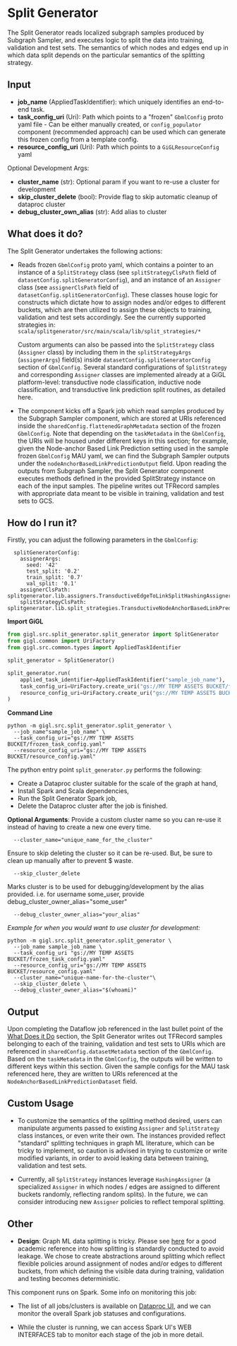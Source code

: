 # Split Generator

The Split Generator reads localized subgraph samples produced by Subgraph Sampler, and executes logic to split the data
into training, validation and test sets. The semantics of which nodes and edges end up in which data split depends on
the particular semantics of the splitting strategy.

## Input

- **job_name** (AppliedTaskIdentifier): which uniquely identifies an end-to-end task.
- **task_config_uri** (Uri): Path which points to a "frozen" `GbmlConfig` proto yaml file - Can be either manually
  created, or `config_populator` component (recommended approach) can be used which can generate this frozen config from
  a template config.
- **resource_config_uri** (Uri): Path which points to a `GiGLResourceConfig` yaml

Optional Development Args:

- **cluster_name** (str): Optional param if you want to re-use a cluster for development
- **skip_cluster_delete** (bool): Provide flag to skip automatic cleanup of dataproc cluster
- **debug_cluster_own_alias** (str): Add alias to cluster

## What does it do?

The Split Generator undertakes the following actions:

- Reads frozen `GbmlConfig` proto yaml, which contains a pointer to an instance of a `SplitStrategy` class (see
  `splitStrategyClsPath` field of `datasetConfig.splitGeneratorConfig`), and an instance of an `Assigner` class (see
  `assignerClsPath` field of `datasetConfig.splitGeneratorConfig`). These classes house logic for constructs which
  dictate how to assign nodes and/or edges to different buckets, which are then utilized to assign these objects to
  training, validation and test sets accordingly. See the currently supported strategies in:
  `scala/splitgenerator/src/main/scala/lib/split_strategies/*`

  Custom arguments can also be passed into the `SplitStrategy` class (`Assigner` class) by including them in the
  `splitStrategyArgs` (`assignerArgs`) field(s) inside `datasetConfig.splitGeneratorConfig` section of `GbmlConfig`.
  Several standard configurations of `SplitStrategy` and corresponding `Assigner` classes are implemented already at a
  GiGL platform-level: transductive node classification, inductive node classification, and transductive link prediction
  split routines, as detailed here.

- The component kicks off a Spark job which read samples produced by the Subgraph Sampler component, which are stored at
  URIs referenced inside the `sharedConfig.flattenedGraphMetadata` section of the frozen `GbmlConfig`. Note that
  depending on the `taskMetadata` in the `GbmlConfig`, the URIs will be housed under different keys in this section; for
  example, given the Node-anchor Based Link Prediction setting used in the sample frozen `GbmlConfig` MAU yaml, we can
  find the Subgraph Sampler outputs under the `nodeAnchorBasedLinkPredictionOutput` field. Upon reading the outputs from
  Subgraph Sampler, the Split Generator component executes methods defined in the provided SplitStrategy instance on
  each of the input samples. The pipeline writes out TFRecord samples with appropriate data meant to be visible in
  training, validation and test sets to GCS.

## How do I run it?

Firstly, you can adjust the following parameters in the `GbmlConfig`:

```
  splitGeneratorConfig:
    assignerArgs:
      seed: '42'
      test_split: '0.2'
      train_split: '0.7'
      val_split: '0.1'
    assignerClsPath: splitgenerator.lib.assigners.TransductiveEdgeToLinkSplitHashingAssigner
    splitStrategyClsPath: splitgenerator.lib.split_strategies.TransductiveNodeAnchorBasedLinkPredictionSplitStrategy
```

**Import GiGL**

```python
from gigl.src.split_generator.split_generator import SplitGenerator
from gigl.common import UriFactory
from gigl.src.common.types import AppliedTaskIdentifier

split_generator = SplitGenerator()

split_generator.run(
    applied_task_identifier=AppliedTaskIdentifier("sample_job_name"),
    task_config_uri=UriFactory.create_uri("gs://MY TEMP ASSETS BUCKET/frozen_task_config.yaml"),
    resource_config_uri=UriFactory.create_uri("gs://MY TEMP ASSETS BUCKET/resource_config.yaml")
)
```

**Command Line**

```
python -m gigl.src.split_generator.split_generator \
  --job_name"sample_job_name" \
  --task_config_uri="gs://MY TEMP ASSETS BUCKET/frozen_task_config.yaml"
  --resource_config_uri="gs://MY TEMP ASSETS BUCKET/resource_config.yaml"
```

The python entry point `split_generator.py` performs the following:

- Create a Dataproc cluster suitable for the scale of the graph at hand,
- Install Spark and Scala dependencies,
- Run the Split Generator Spark job,
- Delete the Dataproc cluster after the job is finished.

**Optional Arguments**: Provide a custom cluster name so you can re-use it instead of having to create a new one every
time.

```
  --cluster_name="unique_name_for_the_cluster"
```

Ensure to skip deleting the cluster so it can be re-used. But, be sure to clean up manually after to prevent $ waste.

```
  --skip_cluster_delete
```

Marks cluster is to be used for debugging/development by the alias provided. i.e. for username some_user, provide
debug_cluster_owner_alias="some_user"

```
  --debug_cluster_owner_alias="your_alias"
```

*Example for when you would want to use cluster for development:*

```
python -m gigl.src.split_generator.split_generator \
  --job_name sample_job_name \
  --task_config_uri "gs://MY TEMP ASSETS BUCKET/frozen_task_config.yaml"
  --resource_config_uri="gs://MY TEMP ASSETS BUCKET/resource_config.yaml"
  --cluster_name="unique-name-for-the-cluster"\
  --skip_cluster_delete \
  --debug_cluster_owner_alias="$(whoami)"
```

## Output

Upon completing the Dataflow job referenced in the last bullet point of the [What Does it Do](#what-does-it-do) section,
the Split Generator writes out TFRecord samples belonging to each of the training, validation and test sets to URIs
which are referenced in `sharedConfig.datasetMetadata` section of the `GbmlConfig`. Based on the `taskMetadata` in the
`GbmlConfig`, the outputs will be written to different keys within this section. Given the sample configs for the MAU
task referenced here, they are written to URIs referenced at the `NodeAnchorBasedLinkPredictionDataset` field.

## Custom Usage

- To customize the semantics of the splitting method desired, users can manipulate arguments passed to existing
  `Assigner` and `SplitStrategy` class instances, or even write their own. The instances provided reflect "standard"
  splitting techniques in graph ML literature, which can be tricky to implement, so caution is advised in trying to
  customize or write modified variants, in order to avoid leaking data between training, validation and test sets.

- Currently, all `SplitStrategy` instances leverage `HashingAssigner` (a specialized `Assigner` in which nodes / edges
  are assigned to different buckets randomly, reflecting random splits). In the future, we can consider introducing new
  `Assigner` policies to reflect temporal splitting.

## Other

- **Design**: Graph ML data splitting is tricky. Please see
  [here](http://snap.stanford.edu/class/cs224w-2020/slides/09-theory.pdf) for a good academic reference into how
  splitting is standardly conducted to avoid leakage. We chose to create abstractions around splitting which reflect
  flexible policies around assignment of nodes and/or edges to different buckets, from which defining the visible data
  during training, validation and testing becomes deterministic.

This component runs on Spark. Some info on monitoring this job:

- The list of all jobs/clusters is available on [Dataproc UI](https://cloud.google.com/dataproc?hl=en), and we can
  monitor the overall Spark job statuses and configurations.

- While the cluster is running, we can access Spark UI's WEB INTERFACES tab to monitor each stage of the job in more
  detail.
